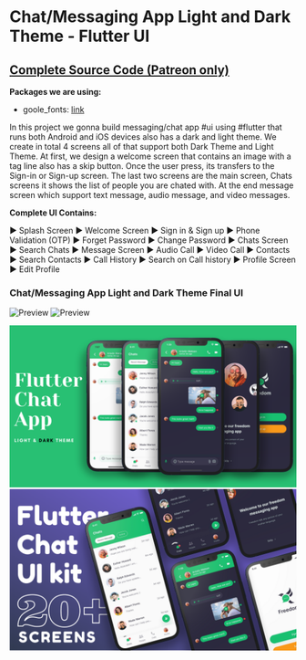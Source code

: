 # Chat/Messaging App Light and Dark Theme - Flutter UI


## [Complete Source Code (Patreon only)](https://bit.ly/3n5mdwS)

**Packages we are using:**

- goole_fonts: [link](https://pub.dev/packages/google_fonts)

In this project we gonna build messaging/chat app #ui using #flutter that runs both Android and iOS devices also has a dark and light theme. We create in total 4 screens all of that support both Dark Theme and Light Theme. At first, we design a welcome screen that contains an image with a tag line also has a skip button. Once the user press, its transfers to the Sign-in or Sign-up screen. The last two screens are the main screen, Chats screens it shows the list of people you are chated with. At the end message screen which support text message, audio message, and video messages.

**Complete UI Contains:**

► Splash Screen
► Welcome Screen
► Sign in & Sign up
► Phone Validation (OTP)
► Forget Password
► Change Password
► Chats Screen
► Search Chats
► Message Screen
► Audio Call
► Video Call
► Contacts
► Search Contacts
► Call History
► Search on Call history
► Profile Screen
► Edit Profile

### Chat/Messaging App Light and Dark Theme Final UI

![Preview](/gif.gif)
![Preview](/ui_kit.gif)

![App UI](/ui.png)
![App UI](/chat_kit.png)